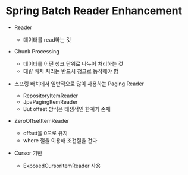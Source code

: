 # Spring Batch Reader Enhancement

- Reader
  - 데이터를 read하는 것

- Chunk Processing
  - 데이터를 어떤 청크 단위로 나누어 처리하는 것 
  - 대량 배치 처리는 반드시 청크로 동작해야 함 

- 스프링 배치에서 일반적으로 많이 사용하는 Paging Reader
  - RepositoryItemReader
  - JpaPagingItemReader
  - But offset 방식은 태생적인 한계가 존재

- ZeroOffsetItemReader
  - offset을 0으로 유지
  - where 절을 이용해 조건절을 건다

- Cursor 기반 
  - ExposedCursorItemReader 사용
